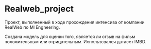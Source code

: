 # Realweb_project

Проект, выполненный в ходе прохождения интенсива от компании RealWeb по Ml Engneering. 

Создана модель для оценки того, является ли отзыв на фильм положительным или отрицательным. Использовался датасет IMBD.

